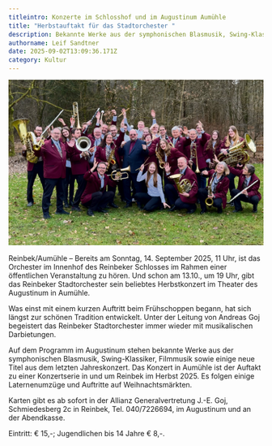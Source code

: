 ```yaml
---
titleintro: Konzerte im Schlosshof und im Augustinum Aumühle
title: "Herbstauftakt für das Stadtorchester "
description: Bekannte Werke aus der symphonischen Blasmusik, Swing-Klassiker, Filmmusik
authorname: Leif Sandtner
date: 2025-09-02T13:09:36.171Z
category: Kultur
---
```

![](/media/uploads/stadtorchester.jpg)

Reinbek/Aumühle – Bereits am Sonntag, 14. September 2025, 11 Uhr, ist das Orchester im Innenhof des Reinbeker Schlosses im Rahmen einer öffentlichen Veranstaltung zu hören. Und schon am 13.10., um 19 Uhr, gibt das Reinbeker Stadtorchester sein beliebtes Herbstkonzert im Theater des Augustinum in Aumühle. 

Was einst mit einem kurzen Auftritt beim Frühschoppen begann, hat sich längst zur schönen Tradition entwickelt. Unter der Leitung von Andreas Goj begeistert das Reinbeker Stadtorchester immer wieder mit musikalischen Darbietungen. 

Auf dem Programm im Augustinum stehen bekannte Werke aus der symphonischen Blasmusik, Swing-Klassiker, Filmmusik sowie einige neue Titel aus dem letzten Jahreskonzert. Das Konzert in Aumühle ist der Auftakt zu einer Konzertserie in und um Reinbek im Herbst 2025.  Es folgen einige Laternenumzüge und Auftritte auf Weihnachtsmärkten. 

 Karten gibt es ab sofort in der Allianz Generalvertretung J.-E. Goj, Schmiedesberg 2c in Reinbek, Tel. 040/7226694, im Augustinum und an der Abendkasse. 

Eintritt: € 15,-; Jugendlichen bis 14 Jahre € 8,-.
